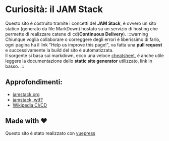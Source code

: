 # Curiosità: il JAM Stack
Questo sito è costruito tramite i concetti del **JAM Stack**, è ovvero un sito statico (generato da file MarkDown) hostato su un servizio di hosting che permette di realizzare catene di cd(**Continuous Delivery**).
:::warning
Chiunque voglia collaborare o correggere degli errori è liberissimo di farlo, ogni pagina ha il link "Help us improve this page!", va fatta una **pull request** e successivamente la build del sito è automatizzata.<br>
Il sorgente si basa sui markdown, ecco una veloce [cheatsheet](https://github.com/adam-p/markdown-here/wiki/Markdown-Cheatsheet), è anche utile leggere la documentazione dello **static site generator** utilizzato, link in basso.
:::

## Approfondimenti:
- [jamstack.org](https://jamstack.org/)
- [jamstack, wtf?](https://jamstack.wtf/)
- [Wikipedia CI/CD](https://en.wikipedia.org/wiki/CI/CD)

## Made with :heart:
Questo sito è stato realizzato con [vuepress](https://vuepress.vuejs.org/)